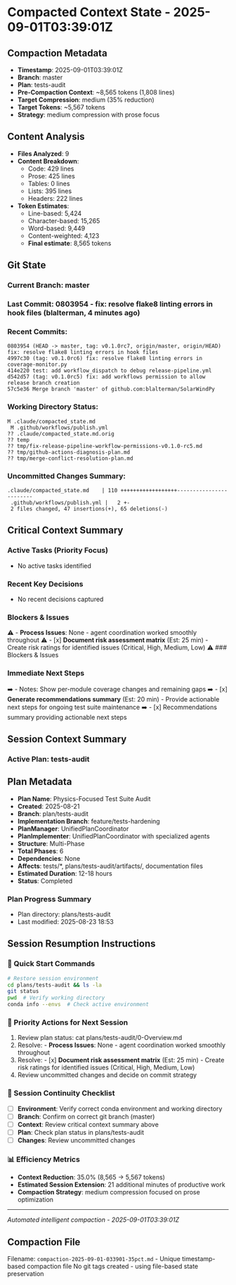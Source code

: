 # Compacted Context State - 2025-09-01T03:39:01Z

## Compaction Metadata
- **Timestamp**: 2025-09-01T03:39:01Z
- **Branch**: master
- **Plan**: tests-audit
- **Pre-Compaction Context**: ~8,565 tokens (1,808 lines)
- **Target Compression**: medium (35% reduction)
- **Target Tokens**: ~5,567 tokens
- **Strategy**: medium compression with prose focus

## Content Analysis
- **Files Analyzed**: 9
- **Content Breakdown**:
  - Code: 429 lines
  - Prose: 425 lines
  - Tables: 0 lines
  - Lists: 395 lines
  - Headers: 222 lines
- **Token Estimates**:
  - Line-based: 5,424
  - Character-based: 15,265
  - Word-based: 9,449
  - Content-weighted: 4,123
  - **Final estimate**: 8,565 tokens

## Git State
### Current Branch: master
### Last Commit: 0803954 - fix: resolve flake8 linting errors in hook files (blalterman, 4 minutes ago)

### Recent Commits:
```
0803954 (HEAD -> master, tag: v0.1.0rc7, origin/master, origin/HEAD) fix: resolve flake8 linting errors in hook files
4997c30 (tag: v0.1.0rc6) fix: resolve flake8 linting errors in coverage-monitor.py
414e220 test: add workflow_dispatch to debug release-pipeline.yml
d542d57 (tag: v0.1.0rc5) fix: add workflows permission to allow release branch creation
57c5e36 Merge branch 'master' of github.com:blalterman/SolarWindPy
```

### Working Directory Status:
```
M .claude/compacted_state.md
 M .github/workflows/publish.yml
?? .claude/compacted_state.md.orig
?? temp
?? tmp/fix-release-pipeline-workflow-permissions-v0.1.0-rc5.md
?? tmp/github-actions-diagnosis-plan.md
?? tmp/merge-conflict-resolution-plan.md
```

### Uncommitted Changes Summary:
```
.claude/compacted_state.md    | 110 ++++++++++++++++++------------------------
 .github/workflows/publish.yml |   2 +-
 2 files changed, 47 insertions(+), 65 deletions(-)
```

## Critical Context Summary

### Active Tasks (Priority Focus)
- No active tasks identified

### Recent Key Decisions
- No recent decisions captured

### Blockers & Issues
⚠️ - **Process Issues**: None - agent coordination worked smoothly throughout
⚠️ - [x] **Document risk assessment matrix** (Est: 25 min) - Create risk ratings for identified issues (Critical, High, Medium, Low)
⚠️ ### Blockers & Issues

### Immediate Next Steps
➡️ - Notes: Show per-module coverage changes and remaining gaps
➡️ - [x] **Generate recommendations summary** (Est: 20 min) - Provide actionable next steps for ongoing test suite maintenance
➡️ - [x] Recommendations summary providing actionable next steps

## Session Context Summary

### Active Plan: tests-audit
## Plan Metadata
- **Plan Name**: Physics-Focused Test Suite Audit
- **Created**: 2025-08-21
- **Branch**: plan/tests-audit
- **Implementation Branch**: feature/tests-hardening
- **PlanManager**: UnifiedPlanCoordinator
- **PlanImplementer**: UnifiedPlanCoordinator with specialized agents
- **Structure**: Multi-Phase
- **Total Phases**: 6
- **Dependencies**: None
- **Affects**: tests/*, plans/tests-audit/artifacts/, documentation files
- **Estimated Duration**: 12-18 hours
- **Status**: Completed


### Plan Progress Summary
- Plan directory: plans/tests-audit
- Last modified: 2025-08-23 18:53

## Session Resumption Instructions

### 🚀 Quick Start Commands
```bash
# Restore session environment
cd plans/tests-audit && ls -la
git status
pwd  # Verify working directory
conda info --envs  # Check active environment
```

### 🎯 Priority Actions for Next Session
1. Review plan status: cat plans/tests-audit/0-Overview.md
2. Resolve: - **Process Issues**: None - agent coordination worked smoothly throughout
3. Resolve: - [x] **Document risk assessment matrix** (Est: 25 min) - Create risk ratings for identified issues (Critical, High, Medium, Low)
4. Review uncommitted changes and decide on commit strategy

### 🔄 Session Continuity Checklist
- [ ] **Environment**: Verify correct conda environment and working directory
- [ ] **Branch**: Confirm on correct git branch (master)
- [ ] **Context**: Review critical context summary above
- [ ] **Plan**: Check plan status in plans/tests-audit
- [ ] **Changes**: Review uncommitted changes

### 📊 Efficiency Metrics
- **Context Reduction**: 35.0% (8,565 → 5,567 tokens)
- **Estimated Session Extension**: 21 additional minutes of productive work
- **Compaction Strategy**: medium compression focused on prose optimization

---
*Automated intelligent compaction - 2025-09-01T03:39:01Z*

## Compaction File
Filename: `compaction-2025-09-01-033901-35pct.md` - Unique timestamp-based compaction file
No git tags created - using file-based state preservation
